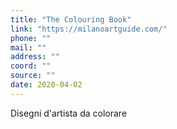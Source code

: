 ```yaml
---
title: "The Colouring Book"
link: "https://milanoartguide.com/"
phone: ""
mail: ""
address: ""
coord: ""
source: ""
date: 2020-04-02
---
```


Disegni d'artista da colorare
